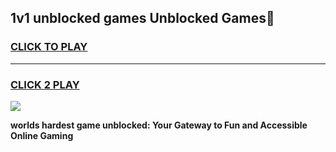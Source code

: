 
## 1v1 unblocked games Unblocked Games👋
<h3>
<a href="https://premium.freeplayer.one?title=1v1_unblocked_games&ref=16F">CLICK TO PLAY</a></h3>
<hr>

<h3>
<a href="https://premium.freeplayer.one?title=1v1_unblocked_games&ref=16F">CLICK 2 PLAY</a>
  
</h3>

<a href="https://premium.freeplayer.one?title=1v1_unblocked_games&ref=16F/"><img src="https://clearcache.store/games.png"></a>


**worlds hardest game unblocked: Your Gateway to Fun and Accessible Online Gaming**
